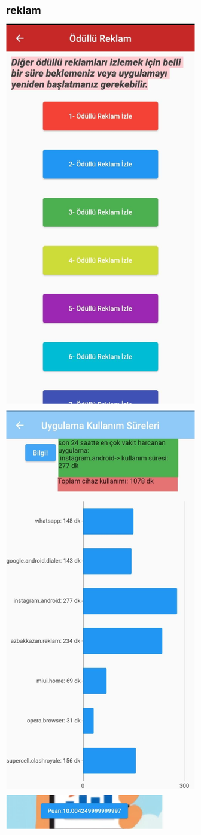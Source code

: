 # reklam


![ödüllü reklam sayfası](lib/assets/rewarded.jpg)

![uygulama kullanım süreleri](lib/assets/4.jpg)

![uygulama kullanım süreleri](lib/assets/puan.png)

